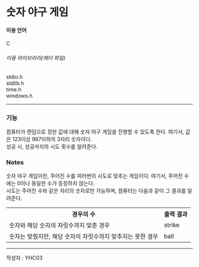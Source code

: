 # 숫자 야구 게임

#### 이용 언어
C

###### 이용 라이브러리(헤더 파일)
stdio.h  
stdlib.h  
time.h  
windows.h  

---

### 기능
컴퓨터가 랜덤으로 정한 값에 대해 숫자 야구 게임을 진행할 수 있도록 한다. 여기서, 값은 123이상 987이하의 3자리 숫자이다.  
성공 시, 성공까지의 시도 횟수를 알려준다.  

### Notes
숫자 야구 게임이란, 주어진 수를 여러번의 시도로 맞추는 게임이다. 여기서, 주어진 수에는 0이나 동일한 수가 등장하지 않는다.  
시도는 주어진 수와 같은 자리의 숫자로만 가능하며, 컴퓨터는 다음과 같이 그 결과를 알려준다.  

<table>
	<tr>
		<th>경우의 수</th>
		<th>출력 결과</th>
	</tr>
	<tr>
		<td>숫자와 해당 숫자의 자릿수까지 맞춘 경우</td>
		<td>strike</td>
	</tr>
	<tr>
		<td>숫자는 맞췄지만, 해당 숫자의 자릿수까지 맞추지는 못한 경우</td>
		<td>ball</td>
	</tr>
</table>


---
작성자 : YHC03  